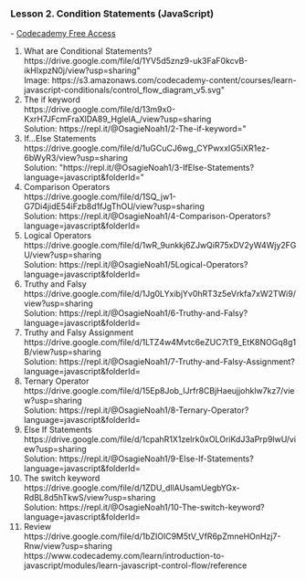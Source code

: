 <h3>Lesson 2. Condition Statements (JavaScript)</h3> - <a href="http://ssqt.co/mQfpbL0">Codecademy Free Access</a>
<ol>
  <li>What are Conditional Statements?</li>
  https://drive.google.com/file/d/1YV5d5znz9-uk3FaF0kcvB-ikHlxpzN0j/view?usp=sharing"<br>
  Image: https://s3.amazonaws.com/codecademy-content/courses/learn-javascript-conditionals/control_flow_diagram_v5.svg"
  <li>The if keyword</li>
  https://drive.google.com/file/d/13m9x0-KxrH7JFcmFraXlDA89_HglelA_/view?usp=sharing<br>
  <div>Solution: https://repl.it/@OsagieNoah1/2-The-if-keyword="
  <li>If...Else Statements</li>
  https://drive.google.com/file/d/1uGCuCJ6wg_CYPwxxIG5iXR1ez-6bWyR3/view?usp=sharing<br>
  Solution: "https://repl.it/@OsagieNoah1/3-IfElse-Statements?language=javascript&folderId="
  <li>Comparison Operators</li>
  https://drive.google.com/file/d/1SQ_jw1-G7Di4jidE54iFzb8d1fJgThOU/view?usp=sharing<br>
  Solution: https://repl.it/@OsagieNoah1/4-Comparison-Operators?language=javascript&folderId=
  <li>Logical Operators</li>
  https://drive.google.com/file/d/1wR_9unkkj6ZJwQiR75xDV2yW4Wjy2FGU/view?usp=sharing<br>
  Solution: https://repl.it/@OsagieNoah1/5Logical-Operators?language=javascript&folderId=
  <li>Truthy and Falsy</li>
  https://drive.google.com/file/d/1Jg0LYxibjYv0hRT3z5eVrkfa7xW2TWi9/view?usp=sharing<br>
  Solution: https://repl.it/@OsagieNoah1/6-Truthy-and-Falsy?language=javascript&folderId=
  <li>Truthy and Falsy Assignment</li>
  https://drive.google.com/file/d/1LTZ4w4Mvtc6eZUC7tT9_EtK8NOGq8g1B/view?usp=sharing<br>
  Solution: https://repl.it/@OsagieNoah1/7-Truthy-and-Falsy-Assignment?language=javascript&folderId=
  <li>Ternary Operator</li>
  https://drive.google.com/file/d/15Ep8Job_IJrfr8CBjHaeujjohklw7kz7/view?usp=sharing<br>
  Solution: https://repl.it/@OsagieNoah1/8-Ternary-Operator?language=javascript&folderId=
  <li>Else If Statements</li>
  https://drive.google.com/file/d/1cpahR1X1zelrk0xOLOriKdJ3aPrp9lwU/view?usp=sharing<br>
  Solution: https://repl.it/@OsagieNoah1/9-Else-If-Statements?language=javascript&folderId=
  <li>The switch keyword</li>
  https://drive.google.com/file/d/1ZDU_dllAUsamUegbYGx-RdBL8d5hTkwS/view?usp=sharing<br>
  Solution: https://repl.it/@OsagieNoah1/10-The-switch-keyword?language=javascript&folderId=
  <li>Review</li>
  https://drive.google.com/file/d/1bZIOlC9M5tV_VfR6pZmneHOnHzj7-Rnw/view?usp=sharing<br>
  https://www.codecademy.com/learn/introduction-to-javascript/modules/learn-javascript-control-flow/reference
</ol>
